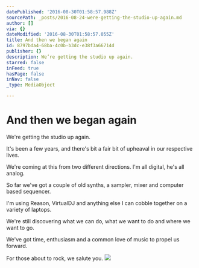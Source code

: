 ```yaml
---
datePublished: '2016-08-30T01:58:57.988Z'
sourcePath: _posts/2016-08-24-were-getting-the-studio-up-again.md
author: []
via: {}
dateModified: '2016-08-30T01:58:57.055Z'
title: And then we began again
id: 8797bda4-68ba-4c0b-b3dc-e38f3a66714d
publisher: {}
description: We’re getting the studio up again.
starred: false
inFeed: true
hasPage: false
inNav: false
_type: MediaObject

---
```

# And then we began again

We're getting the studio up again.

It's been a few years, and there's bit a fair bit of upheaval in our respective lives.

We're coming at this from two different directions. I'm all digital, he's all analog.

So far we've got a couple of old synths, a sampler, mixer and computer based sequencer.

I'm using Reason, VirtualDJ and anything else I can cobble together on a variety of laptops.

We're still discovering what we can do, what we want to do and where we want to go.

We've got time, enthusiasm and a common love of music to propel us forward.

For those about to rock, we salute you.
![](https://the-grid-user-content.s3-us-west-2.amazonaws.com/0fdb2dd9-9b34-437d-9b37-b5fe2d35071d.jpg)